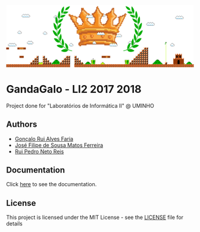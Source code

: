 ![alt text](https://github.com/JoseFilipeFerreira/GandaGalo/blob/master/src/images/backLeaderboard.png)

# GandaGalo - LI2 2017 2018

Project done for "Laboratórios de Informática II" @ UMINHO

## Authors

* [Gonçalo Rui Alves Faria](https://github.com/Goncalo-Faria)
* [José Filipe de Sousa Matos Ferreira](https://github.com/JoseFilipeFerreira)
* [Rui Pedro Neto Reis](https://github.com/Syrayse)
## Documentation

Click [here](https://htmlpreview.github.io/?https://raw.githubusercontent.com/JoseFilipeFerreira/GandaGalo/master/src/html/index.html) to see the documentation.

## License

This project is licensed under the MIT License - see the [LICENSE](LICENSE) file for details
